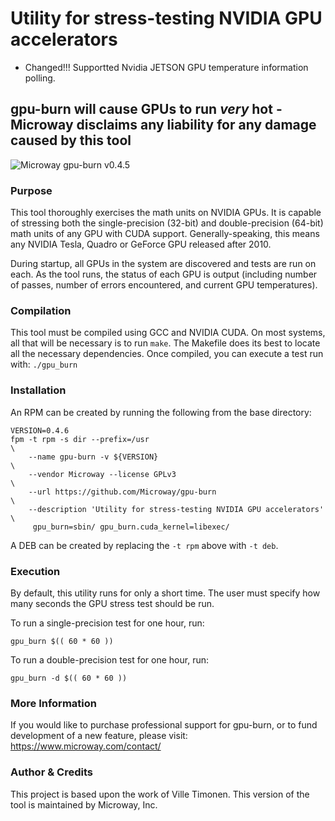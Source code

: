 # Utility for stress-testing NVIDIA GPU accelerators

- Changed!!! Supportted Nvidia JETSON GPU temperature information polling. 

## gpu-burn will cause GPUs to run *very* hot - Microway disclaims any liability for any damage caused by this tool

![Microway gpu-burn v0.4.5](https://cloud.githubusercontent.com/assets/4153509/15579548/1a14214a-2333-11e6-8120-2b2de351a668.png)

### Purpose
This tool thoroughly exercises the math units on NVIDIA GPUs. It is capable of
stressing both the single-precision (32-bit) and double-precision (64-bit) math
units of any GPU with CUDA support. Generally-speaking, this means any NVIDIA
Tesla, Quadro or GeForce GPU released after 2010.

During startup, all GPUs in the system are discovered and tests are run on each.
As the tool runs, the status of each GPU is output (including number of passes,
number of errors encountered, and current GPU temperatures).


### Compilation
This tool must be compiled using GCC and NVIDIA CUDA. On most systems, all that
will be necessary is to run `make`. The Makefile does its best to locate all the
necessary dependencies. Once compiled, you can execute a test run with:
`./gpu_burn`


### Installation
An RPM can be created by running the following from the base directory:
```
VERSION=0.4.6
fpm -t rpm -s dir --prefix=/usr                                             \
    --name gpu-burn -v ${VERSION}                                           \
    --vendor Microway --license GPLv3                                       \
    --url https://github.com/Microway/gpu-burn                              \
    --description 'Utility for stress-testing NVIDIA GPU accelerators'      \
     gpu_burn=sbin/ gpu_burn.cuda_kernel=libexec/
```

A DEB can be created by replacing the `-t rpm` above with `-t deb`.


### Execution
By default, this utility runs for only a short time. The user must specify how
many seconds the GPU stress test should be run.

To run a single-precision test for one hour, run:
```
gpu_burn $(( 60 * 60 ))
```

To run a double-precision test for one hour, run:
```
gpu_burn -d $(( 60 * 60 ))
```

### More Information
If you would like to purchase professional support for gpu-burn, or to fund
development of a new feature, please visit:
https://www.microway.com/contact/


### Author & Credits
This project is based upon the work of Ville Timonen.
This version of the tool is maintained by Microway, Inc.
